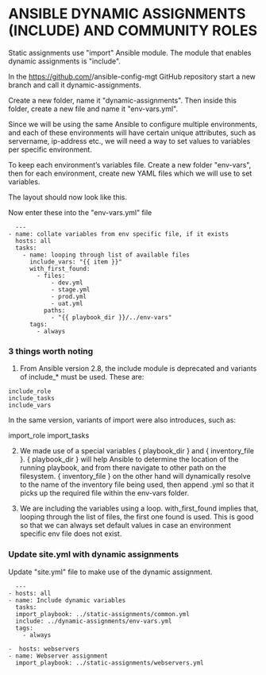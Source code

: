 # ANSIBLE DYNAMIC ASSIGNMENTS (INCLUDE) AND COMMUNITY ROLES

Static assignments use "import" Ansible module. The module that enables dynamic assignments is "include".

In the https://github.com/<your-name>/ansible-config-mgt GitHub repository start a new branch and call it dynamic-assignments.

Create a new folder, name it "dynamic-assignments". Then inside this folder, create a new file and name it "env-vars.yml".
  
Since we will be using the same Ansible to configure multiple environments, and each of these environments will have certain unique attributes, such as servername, ip-address etc., 
we will need a way to set values to variables per specific environment.
  
To keep each environment’s variables file. Create a new folder "env-vars", then for each environment, create new YAML files which we will use to set variables.
  
The layout should now look like this.
  

  
Now enter these into the "env-vars.yml" file
  
```
  ---
- name: collate variables from env specific file, if it exists
  hosts: all
  tasks:
    - name: looping through list of available files
      include_vars: "{{ item }}"
      with_first_found:
        - files:
            - dev.yml
            - stage.yml
            - prod.yml
            - uat.yml
          paths:
            - "{{ playbook_dir }}/../env-vars"
      tags:
        - always 
```
  
  
### 3 things worth noting
  
1. From Ansible version 2.8, the include module is deprecated and variants of include_* must be used. These are:
  
```
include_role
include_tasks
include_vars 
```
  
In the same version, variants of import were also introduces, such as:

import_role
import_tasks
  
2. We made use of a special variables { playbook_dir } and { inventory_file }. { playbook_dir } will help Ansible to determine the location of the running playbook, and from there navigate to other path on the filesystem. { inventory_file } on the other hand will dynamically resolve to the name of the inventory file being used, then append .yml so that it picks up the required file within the env-vars folder.

3. We are including the variables using a loop. with_first_found implies that, looping through the list of files, the first one found is used. This is good so that we can always set default values in case an environment specific env file does not exist.

### Update site.yml with dynamic assignments
 
Update "site.yml" file to make use of the dynamic assignment.
  
```
  ---
- hosts: all
- name: Include dynamic variables 
  tasks:
  import_playbook: ../static-assignments/common.yml 
  include: ../dynamic-assignments/env-vars.yml
  tags:
    - always

-  hosts: webservers
- name: Webserver assignment
  import_playbook: ../static-assignments/webservers.yml
```

  
  
  
  
  
  
  
  
  
  
  
  
  
  
  
  
  
  
  
  
  
  
